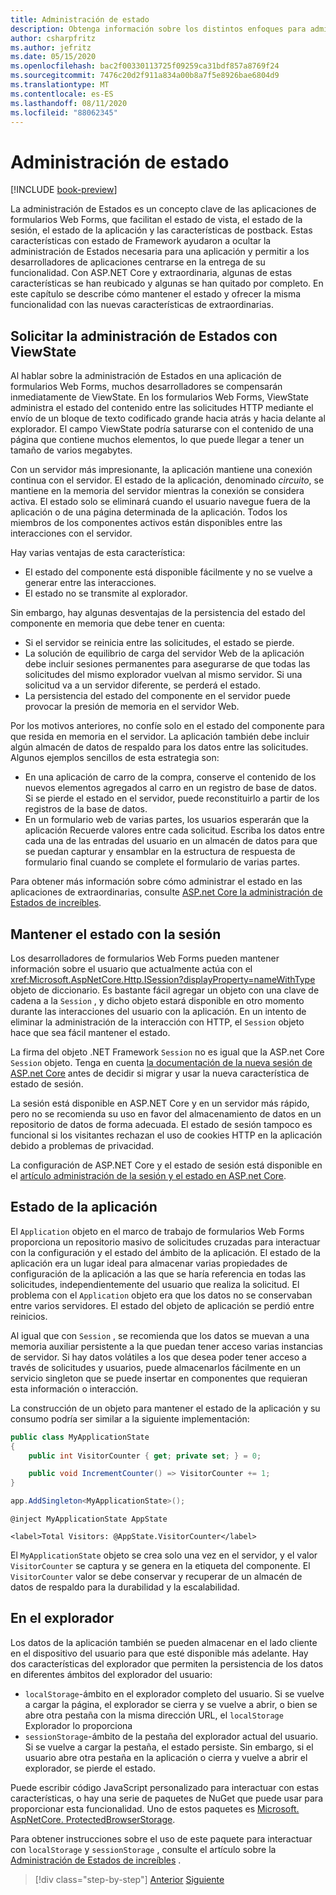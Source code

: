 ```yaml
---
title: Administración de estado
description: Obtenga información sobre los distintos enfoques para administrar el estado en los formularios Web Forms de ASP.NET y el increíble.
author: csharpfritz
ms.author: jefritz
ms.date: 05/15/2020
ms.openlocfilehash: bac2f00330113725f09259ca31bdf857a8769f24
ms.sourcegitcommit: 7476c20d2f911a834a00b8a7f5e8926bae6804d9
ms.translationtype: MT
ms.contentlocale: es-ES
ms.lasthandoff: 08/11/2020
ms.locfileid: "88062345"
---
```

# <a name="state-management"></a>Administración de estado

[!INCLUDE [book-preview](../../../includes/book-preview.md)]

La administración de Estados es un concepto clave de las aplicaciones de formularios Web Forms, que facilitan el estado de vista, el estado de la sesión, el estado de la aplicación y las características de postback. Estas características con estado de Framework ayudaron a ocultar la administración de Estados necesaria para una aplicación y permitir a los desarrolladores de aplicaciones centrarse en la entrega de su funcionalidad. Con ASP.NET Core y extraordinaria, algunas de estas características se han reubicado y algunas se han quitado por completo. En este capítulo se describe cómo mantener el estado y ofrecer la misma funcionalidad con las nuevas características de extraordinarias.

## <a name="request-state-management-with-viewstate"></a>Solicitar la administración de Estados con ViewState

Al hablar sobre la administración de Estados en una aplicación de formularios Web Forms, muchos desarrolladores se compensarán inmediatamente de ViewState. En los formularios Web Forms, ViewState administra el estado del contenido entre las solicitudes HTTP mediante el envío de un bloque de texto codificado grande hacia atrás y hacia delante al explorador. El campo ViewState podría saturarse con el contenido de una página que contiene muchos elementos, lo que puede llegar a tener un tamaño de varios megabytes.

Con un servidor más impresionante, la aplicación mantiene una conexión continua con el servidor. El estado de la aplicación, denominado *circuito*, se mantiene en la memoria del servidor mientras la conexión se considera activa. El estado solo se eliminará cuando el usuario navegue fuera de la aplicación o de una página determinada de la aplicación. Todos los miembros de los componentes activos están disponibles entre las interacciones con el servidor.

Hay varias ventajas de esta característica:

- El estado del componente está disponible fácilmente y no se vuelve a generar entre las interacciones.
- El estado no se transmite al explorador.

Sin embargo, hay algunas desventajas de la persistencia del estado del componente en memoria que debe tener en cuenta:

- Si el servidor se reinicia entre las solicitudes, el estado se pierde.
- La solución de equilibrio de carga del servidor Web de la aplicación debe incluir sesiones permanentes para asegurarse de que todas las solicitudes del mismo explorador vuelvan al mismo servidor. Si una solicitud va a un servidor diferente, se perderá el estado.
- La persistencia del estado del componente en el servidor puede provocar la presión de memoria en el servidor Web.

Por los motivos anteriores, no confíe solo en el estado del componente para que resida en memoria en el servidor. La aplicación también debe incluir algún almacén de datos de respaldo para los datos entre las solicitudes. Algunos ejemplos sencillos de esta estrategia son:

- En una aplicación de carro de la compra, conserve el contenido de los nuevos elementos agregados al carro en un registro de base de datos. Si se pierde el estado en el servidor, puede reconstituirlo a partir de los registros de la base de datos.
- En un formulario web de varias partes, los usuarios esperarán que la aplicación Recuerde valores entre cada solicitud. Escriba los datos entre cada una de las entradas del usuario en un almacén de datos para que se puedan capturar y ensamblar en la estructura de respuesta de formulario final cuando se complete el formulario de varias partes.

Para obtener más información sobre cómo administrar el estado en las aplicaciones de extraordinarias, consulte [ASP.net Core la administración de Estados de increíbles](/aspnet/core/blazor/state-management).

## <a name="maintain-state-with-session"></a>Mantener el estado con la sesión

Los desarrolladores de formularios Web Forms pueden mantener información sobre el usuario que actualmente actúa con el <xref:Microsoft.AspNetCore.Http.ISession?displayProperty=nameWithType> objeto de diccionario. Es bastante fácil agregar un objeto con una clave de cadena a la `Session` , y dicho objeto estará disponible en otro momento durante las interacciones del usuario con la aplicación. En un intento de eliminar la administración de la interacción con HTTP, el `Session` objeto hace que sea fácil mantener el estado.

La firma del objeto .NET Framework `Session` no es igual que la ASP.net Core `Session` objeto. Tenga en cuenta [la documentación de la nueva sesión de ASP.net Core](/dotnet/api/microsoft.aspnetcore.http.isession) antes de decidir si migrar y usar la nueva característica de estado de sesión.

La sesión está disponible en ASP.NET Core y en un servidor más rápido, pero no se recomienda su uso en favor del almacenamiento de datos en un repositorio de datos de forma adecuada. El estado de sesión tampoco es funcional si los visitantes rechazan el uso de cookies HTTP en la aplicación debido a problemas de privacidad.

La configuración de ASP.NET Core y el estado de sesión está disponible en el [artículo administración de la sesión y el estado en ASP.net Core](/aspnet/core/fundamentals/app-state#session-state).

## <a name="application-state"></a>Estado de la aplicación

El `Application` objeto en el marco de trabajo de formularios Web Forms proporciona un repositorio masivo de solicitudes cruzadas para interactuar con la configuración y el estado del ámbito de la aplicación. El estado de la aplicación era un lugar ideal para almacenar varias propiedades de configuración de la aplicación a las que se haría referencia en todas las solicitudes, independientemente del usuario que realiza la solicitud. El problema con el `Application` objeto era que los datos no se conservaban entre varios servidores. El estado del objeto de aplicación se perdió entre reinicios.

Al igual que con `Session` , se recomienda que los datos se muevan a una memoria auxiliar persistente a la que puedan tener acceso varias instancias de servidor. Si hay datos volátiles a los que desea poder tener acceso a través de solicitudes y usuarios, puede almacenarlos fácilmente en un servicio singleton que se puede insertar en componentes que requieran esta información o interacción.

La construcción de un objeto para mantener el estado de la aplicación y su consumo podría ser similar a la siguiente implementación:

```csharp
public class MyApplicationState
{
    public int VisitorCounter { get; private set; } = 0;

    public void IncrementCounter() => VisitorCounter += 1;
}
```

```csharp
app.AddSingleton<MyApplicationState>();
```

```razor
@inject MyApplicationState AppState

<label>Total Visitors: @AppState.VisitorCounter</label>
```

El `MyApplicationState` objeto se crea solo una vez en el servidor, y el valor `VisitorCounter` se captura y se genera en la etiqueta del componente. El `VisitorCounter` valor se debe conservar y recuperar de un almacén de datos de respaldo para la durabilidad y la escalabilidad.

## <a name="in-the-browser"></a>En el explorador

Los datos de la aplicación también se pueden almacenar en el lado cliente en el dispositivo del usuario para que esté disponible más adelante. Hay dos características del explorador que permiten la persistencia de los datos en diferentes ámbitos del explorador del usuario:

- `localStorage`-ámbito en el explorador completo del usuario. Si se vuelve a cargar la página, el explorador se cierra y se vuelve a abrir, o bien se abre otra pestaña con la misma dirección URL, el `localStorage` Explorador lo proporciona
- `sessionStorage`-ámbito de la pestaña del explorador actual del usuario. Si se vuelve a cargar la pestaña, el estado persiste. Sin embargo, si el usuario abre otra pestaña en la aplicación o cierra y vuelve a abrir el explorador, se pierde el estado.

Puede escribir código JavaScript personalizado para interactuar con estas características, o hay una serie de paquetes de NuGet que puede usar para proporcionar esta funcionalidad. Uno de estos paquetes es [Microsoft. AspNetCore. ProtectedBrowserStorage](https://www.nuget.org/packages/Microsoft.AspNetCore.ProtectedBrowserStorage).

Para obtener instrucciones sobre el uso de este paquete para interactuar con `localStorage` y `sessionStorage` , consulte el artículo sobre la [Administración de Estados de increíbles](/aspnet/core/blazor/state-management#protected-browser-storage-experimental-package) .

>[!div class="step-by-step"]
>[Anterior](pages-routing-layouts.md)
>[Siguiente](forms-validation.md)
